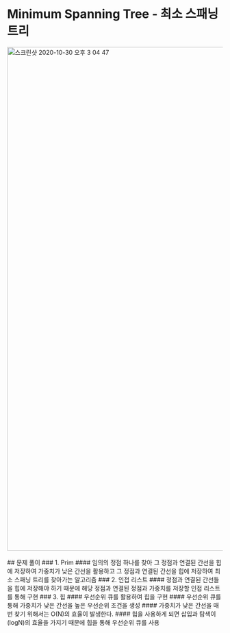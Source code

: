 # Minimum Spanning Tree - 최소 스패닝 트리
<img width="1175" alt="스크린샷 2020-10-30 오후 3 04 47" src="https://user-images.githubusercontent.com/42570260/97666643-70e50680-1ac1-11eb-9eb9-0c174f01d347.png">
</br></br>
## 문제 풀이
### 1. Prim
#### 임의의 정점 하나를 찾아 그 정점과 연결된 간선을 힙에 저장하여 가중치가 낮은 간선을 활용하고 그 정점과 연결된 간선을 힙에 저장하여 최소 스패닝 트리를 찾아가는 알고리즘
### 2. 인접 리스트
#### 정점과 연결된 간선들을 힙에 저장해야 하기 때문에 해당 정점과 연결된 정점과 가중치를 저장할 인접 리스트를 통해 구현
### 3. 힙
#### 우선순위 큐를 활용하여 힙을 구현
#### 우선순위 큐를 통해 가중치가 낮은 간선을 높은 우선순위 조건을 생성
#### 가중치가 낮은 간선을 매번 찾기 위해서는 O(N)의 효율이 발생한다.
#### 힙을 사용하게 되면 삽입과 탐색이 (logN)의 효율을 가지기 때문에 힙을 통해 우선순위 큐를 사용
